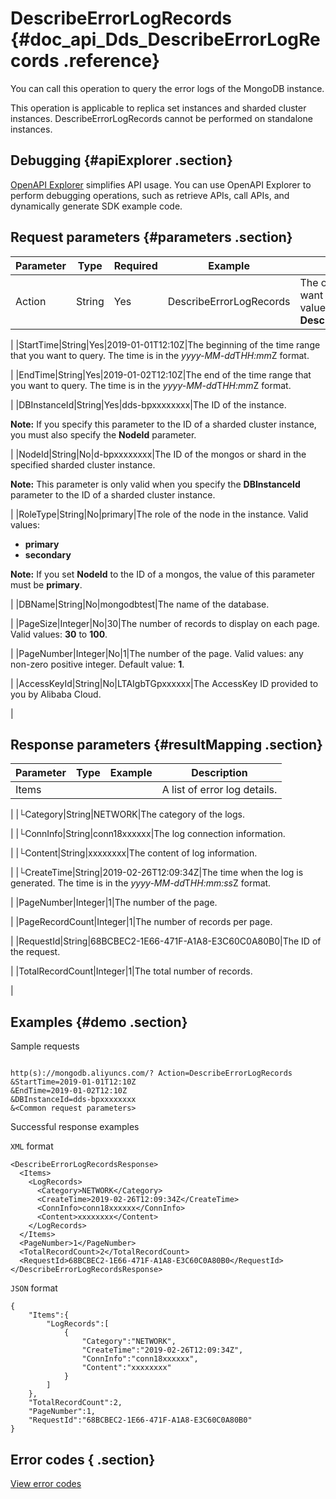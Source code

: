 # DescribeErrorLogRecords {#doc_api_Dds_DescribeErrorLogRecords .reference}

You can call this operation to query the error logs of the MongoDB instance.

This operation is applicable to replica set instances and sharded cluster instances. DescribeErrorLogRecords cannot be performed on standalone instances.

## Debugging {#apiExplorer .section}

[OpenAPI Explorer](https://api.aliyun.com/#product=Dds&api=DescribeErrorLogRecords) simplifies API usage. You can use OpenAPI Explorer to perform debugging operations, such as retrieve APIs, call APIs, and dynamically generate SDK example code.

## Request parameters {#parameters .section}

|Parameter|Type|Required|Example|Description|
|---------|----|--------|-------|-----------|
|Action|String|Yes|DescribeErrorLogRecords|The operation that you want to perform. Set the value to **DescribeErrorLogRecords**.

 |
|StartTime|String|Yes|2019-01-01T12:10Z|The beginning of the time range that you want to query. The time is in the *yyyy-MM-dd*T*HH:mm*Z format.

 |
|EndTime|String|Yes|2019-01-02T12:10Z|The end of the time range that you want to query. The time is in the *yyyy-MM-dd*T*HH:mm*Z format.

 |
|DBInstanceId|String|Yes|dds-bpxxxxxxxx|The ID of the instance.

 **Note:** If you specify this parameter to the ID of a sharded cluster instance, you must also specify the **NodeId** parameter.

 |
|NodeId|String|No|d-bpxxxxxxxx|The ID of the mongos or shard in the specified sharded cluster instance.

 **Note:** This parameter is only valid when you specify the **DBInstanceId** parameter to the ID of a sharded cluster instance.

 |
|RoleType|String|No|primary|The role of the node in the instance. Valid values:

 -   **primary**
-   **secondary**

 **Note:** If you set **NodeId** to the ID of a mongos, the value of this parameter must be **primary**.

 |
|DBName|String|No|mongodbtest|The name of the database.

 |
|PageSize|Integer|No|30|The number of records to display on each page. Valid values: **30** to **100**.

 |
|PageNumber|Integer|No|1|The number of the page. Valid values: any non-zero positive integer. Default value: **1**.

 |
|AccessKeyId|String|No|LTAIgbTGpxxxxxx|The AccessKey ID provided to you by Alibaba Cloud.

 |

## Response parameters {#resultMapping .section}

|Parameter|Type|Example|Description|
|---------|----|-------|-----------|
|Items| | |A list of error log details.

 |
|└Category|String|NETWORK|The category of the logs.

 |
|└ConnInfo|String|conn18xxxxxx|The log connection information.

 |
|└Content|String|xxxxxxxx|The content of log information.

 |
|└CreateTime|String|2019-02-26T12:09:34Z|The time when the log is generated. The time is in the *yyyy-MM-dd*T*HH:mm:ss*Z format.

 |
|PageNumber|Integer|1|The number of the page.

 |
|PageRecordCount|Integer|1|The number of records per page.

 |
|RequestId|String|68BCBEC2-1E66-471F-A1A8-E3C60C0A80B0|The ID of the request.

 |
|TotalRecordCount|Integer|1|The total number of records.

 |

## Examples {#demo .section}

Sample requests

``` {#request_demo}

http(s)://mongodb.aliyuncs.com/? Action=DescribeErrorLogRecords
&StartTime=2019-01-01T12:10Z
&EndTime=2019-01-02T12:10Z
&DBInstanceId=dds-bpxxxxxxxx
&<Common request parameters>

```

Successful response examples

`XML` format

``` {#xml_return_success_demo}
<DescribeErrorLogRecordsResponse>
  <Items>
    <LogRecords>
      <Category>NETWORK</Category>
      <CreateTime>2019-02-26T12:09:34Z</CreateTime>
      <ConnInfo>conn18xxxxxx</ConnInfo>
      <Content>xxxxxxxx</Content>
    </LogRecords>
  </Items>
  <PageNumber>1</PageNumber>
  <TotalRecordCount>2</TotalRecordCount>
  <RequestId>68BCBEC2-1E66-471F-A1A8-E3C60C0A80B0</RequestId>
</DescribeErrorLogRecordsResponse>

```

`JSON` format

``` {#json_return_success_demo}
{
	"Items":{
		"LogRecords":[
			{
				"Category":"NETWORK",
				"CreateTime":"2019-02-26T12:09:34Z",
				"ConnInfo":"conn18xxxxxx",
				"Content":"xxxxxxxx"
			}
		]
	},
	"TotalRecordCount":2,
	"PageNumber":1,
	"RequestId":"68BCBEC2-1E66-471F-A1A8-E3C60C0A80B0"
}
```

## Error codes { .section}

[View error codes](https://error-center.aliyun.com/status/product/Dds)

